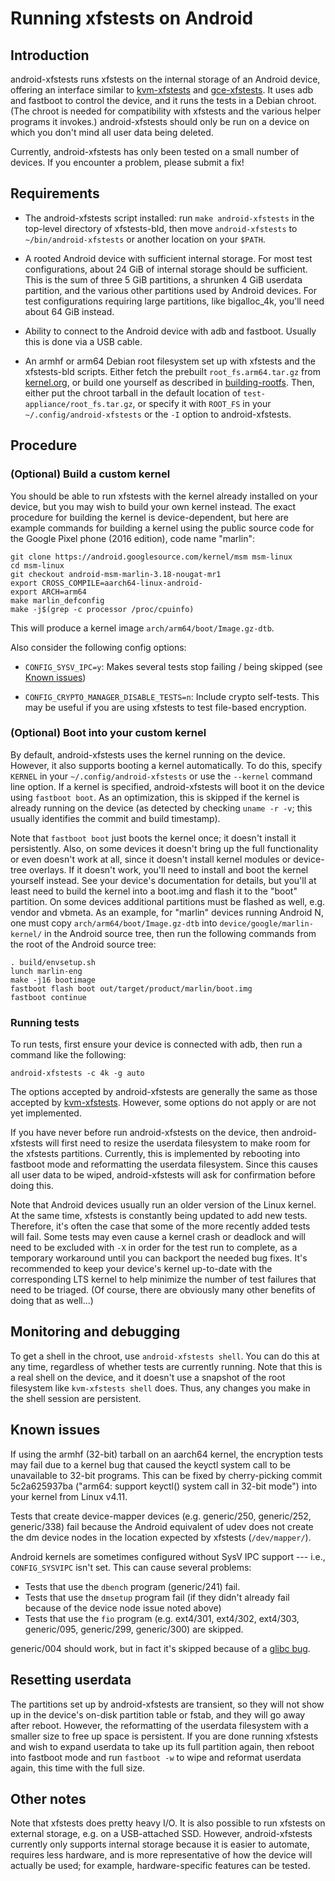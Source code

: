 # Running xfstests on Android

## Introduction

android-xfstests runs xfstests on the internal storage of an Android
device, offering an interface similar to
[kvm-xfstests](kvm-xfstests.md) and [gce-xfstests](gce-xfstests.md).
It uses adb and fastboot to control the device, and it runs the tests
in a Debian chroot.  (The chroot is needed for compatibility with
xfstests and the various helper programs it invokes.)
android-xfstests should only be run on a device on which you don't
mind all user data being deleted.

Currently, android-xfstests has only been tested on a small number of
devices.  If you encounter a problem, please submit a fix!

## Requirements

- The android-xfstests script installed:
  run `make android-xfstests` in the top-level directory of
  xfstests-bld, then move `android-xfstests` to
  `~/bin/android-xfstests` or another location on your `$PATH`.

- A rooted Android device with sufficient internal storage.  For most
  test configurations, about 24 GiB of internal storage should be
  sufficient.  This is the sum of three 5 GiB partitions, a shrunken 4
  GiB userdata partition, and the various other partitions used by
  Android devices.  For test configurations requiring large
  partitions, like bigalloc_4k, you'll need about 64 GiB instead.

- Ability to connect to the Android device with adb and fastboot.
  Usually this is done via a USB cable.

- An armhf or arm64 Debian root filesystem set up with xfstests and
  the xfstests-bld scripts.  Either fetch the prebuilt
  `root_fs.arm64.tar.gz` from
  [kernel.org](http://www.kernel.org/pub/linux/kernel/people/tytso/kvm-xfstests),
  or build one yourself as described in
  [building-rootfs](building-rootfs.md).  Then, either put the chroot
  tarball in the default location of
  `test-appliance/root_fs.tar.gz`, or specify it with
  `ROOT_FS` in your `~/.config/android-xfstests` or the `-I` option to
  android-xfstests.

## Procedure

### (Optional) Build a custom kernel

You should be able to run xfstests with the kernel already installed
on your device, but you may wish to build your own kernel instead.
The exact procedure for building the kernel is device-dependent, but
here are example commands for building a kernel using the public
source code for the Google Pixel phone (2016 edition), code name
"marlin":

    git clone https://android.googlesource.com/kernel/msm msm-linux
    cd msm-linux
    git checkout android-msm-marlin-3.18-nougat-mr1
    export CROSS_COMPILE=aarch64-linux-android-
    export ARCH=arm64
    make marlin_defconfig
    make -j$(grep -c processor /proc/cpuinfo)

This will produce a kernel image `arch/arm64/boot/Image.gz-dtb`.

Also consider the following config options:

* `CONFIG_SYSV_IPC=y`:  Makes several tests stop failing / being
  skipped (see [Known issues](#known-issues))

* `CONFIG_CRYPTO_MANAGER_DISABLE_TESTS=n`: Include crypto self-tests.
  This may be useful if you are using xfstests to test file-based
  encryption.

### (Optional) Boot into your custom kernel

By default, android-xfstests uses the kernel running on the device.
However, it also supports booting a kernel automatically.  To do this,
specify `KERNEL` in your `~/.config/android-xfstests` or use the
`--kernel` command line option.  If a kernel is specified,
android-xfstests will boot it on the device using `fastboot boot`.  As
an optimization, this is skipped if the kernel is already running on
the device (as detected by checking `uname -r -v`; this usually
identifies the commit and build timestamp).

Note that `fastboot boot` just boots the kernel once; it doesn't
install it persistently.  Also, on some devices it doesn't bring up
the full functionality or even doesn't work at all, since it doesn't
install kernel modules or device-tree overlays.  If it doesn't work,
you'll need to install and boot the kernel yourself instead.  See your
device's documentation for details, but you'll at least need to build
the kernel into a boot.img and flash it to the "boot" partition.  On
some devices additional partitions must be flashed as well, e.g.
vendor and vbmeta.  As an example, for "marlin" devices running
Android N, one must copy `arch/arm64/boot/Image.gz-dtb` into
`device/google/marlin-kernel/` in the Android source tree, then run
the following commands from the root of the Android source tree:

    . build/envsetup.sh
    lunch marlin-eng
    make -j16 bootimage
    fastboot flash boot out/target/product/marlin/boot.img
    fastboot continue

### Running tests

To run tests, first ensure your device is connected with adb, then run
a command like the following:

    android-xfstests -c 4k -g auto

The options accepted by android-xfstests are generally the same as
those accepted by [kvm-xfstests](kvm-xfstests.md).  However, some
options do not apply or are not yet implemented.

If you have never before run android-xfstests on the device, then
android-xfstests will first need to resize the userdata filesystem to
make room for the xfstests partitions.  Currently, this is implemented
by rebooting into fastboot mode and reformatting the userdata
filesystem.  Since this causes all user data to be wiped,
android-xfstests will ask for confirmation before doing this.

Note that Android devices usually run an older version of the Linux
kernel.  At the same time, xfstests is constantly being updated to add
new tests.  Therefore, it's often the case that some of the more
recently added tests will fail.  Some tests may even cause a kernel
crash or deadlock and will need to be excluded with `-X` in order for
the test run to complete, as a temporary workaround until you can
backport the needed bug fixes.  It's recommended to keep your device's
kernel up-to-date with the corresponding LTS kernel to help minimize
the number of test failures that need to be triaged.  (Of course,
there are obviously many other benefits of doing that as well...)

## Monitoring and debugging

To get a shell in the chroot, use `android-xfstests shell`.  You can
do this at any time, regardless of whether tests are currently
running.  Note that this is a real shell on the device, and it doesn't
use a snapshot of the root filesystem like `kvm-xfstests shell` does.
Thus, any changes you make in the shell session are persistent.

## Known issues

If using the armhf (32-bit) tarball on an aarch64 kernel, the
encryption tests may fail due to a kernel bug that caused the keyctl
system call to be unavailable to 32-bit programs.  This can be fixed
by cherry-picking commit 5c2a625937ba ("arm64: support keyctl() system
call in 32-bit mode") into your kernel from Linux v4.11.

Tests that create device-mapper devices (e.g. generic/250,
generic/252, generic/338) fail because the Android equivalent of udev
does not create the dm device nodes in the location expected by
xfstests (`/dev/mapper/`).

Android kernels are sometimes configured without SysV IPC support ---
i.e., `CONFIG_SYSVIPC` isn't set.  This can cause several problems:

- Tests that use the `dbench` program (generic/241) fail.
- Tests that use the `dmsetup` program fail (if they didn't already
  fail because of the device node issue noted above)
- Tests that use the `fio` program (e.g. ext4/301, ext4/302, ext4/303,
  generic/095, generic/299, generic/300) are skipped.

generic/004 should work, but in fact it's skipped because of a [glibc
bug](https://sourceware.org/bugzilla/show_bug.cgi?id=17912).

## Resetting userdata

The partitions set up by android-xfstests are transient, so they will
not show up in the device's on-disk partition table or fstab, and they
will go away after reboot.  However, the reformatting of the userdata
filesystem with a smaller size to free up space is persistent.  If you
are done running xfstests and wish to expand userdata to take up its
full partition again, then reboot into fastboot mode and run `fastboot
-w` to wipe and reformat userdata again, this time with the full size.

## Other notes

Note that xfstests does pretty heavy I/O.  It is also possible to run
xfstests on external storage, e.g. on a USB-attached SSD.  However,
android-xfstests currently only supports internal storage because it
is easier to automate, requires less hardware, and is more
representative of how the device will actually be used; for example,
hardware-specific features can be tested.
